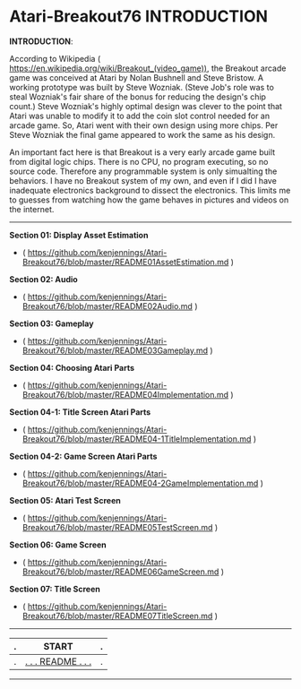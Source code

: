# Atari-Breakout76 INTRODUCTION

**INTRODUCTION**:

According to Wikipedia ( https://en.wikipedia.org/wiki/Breakout_(video_game)), the Breakout arcade game was conceived at Atari by Nolan Bushnell and Steve Bristow.  A working prototype was built by Steve Wozniak. (Steve Job's role was to steal Wozniak's fair share of the bonus for reducing the design's chip count.)  Steve Wozniak's highly optimal design was clever to the point that Atari was unable to modify it to add the coin slot control needed for an arcade game.  So, Atari went with their own design using more chips.  Per Steve Wozniak the final game appeared to work the same as his design.

An important fact here is that Breakout is a very early arcade game built from digital logic chips.  There is no CPU, no program executing, so no source code.  Therefore any programmable system is only simualting the behaviors.  I have no Breakout system of my own, and even if I did I have inadequate electronics background to dissect the electronics.  This limits me to guesses from watching how the game behaves in pictures and videos on the internet.

---

**Section 01: Display Asset Estimation**
- ( https://github.com/kenjennings/Atari-Breakout76/blob/master/README01AssetEstimation.md )

**Section 02: Audio**
- ( https://github.com/kenjennings/Atari-Breakout76/blob/master/README02Audio.md )

**Section 03: Gameplay**
- ( https://github.com/kenjennings/Atari-Breakout76/blob/master/README03Gameplay.md )

**Section 04: Choosing Atari Parts**
- ( https://github.com/kenjennings/Atari-Breakout76/blob/master/README04Implementation.md )

**Section 04-1: Title Screen Atari Parts**
- ( https://github.com/kenjennings/Atari-Breakout76/blob/master/README04-1TitleImplementation.md )

**Section 04-2: Game Screen Atari Parts**
- ( https://github.com/kenjennings/Atari-Breakout76/blob/master/README04-2GameImplementation.md )

**Section 05: Atari Test Screen**
- ( https://github.com/kenjennings/Atari-Breakout76/blob/master/README05TestScreen.md )

**Section 06: Game Screen**
- ( https://github.com/kenjennings/Atari-Breakout76/blob/master/README06GameScreen.md )

**Section 07: Title Screen**
- ( https://github.com/kenjennings/Atari-Breakout76/blob/master/README07TitleScreen.md )

---

. | **START** | .
--- | :---: | ---:
. | [. . . README . . .](https://github.com/kenjennings/Atari-Breakout76/blob/master/README.md "README") | .
 
---
